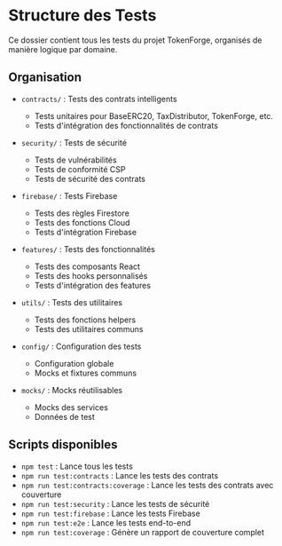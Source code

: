 # Structure des Tests

Ce dossier contient tous les tests du projet TokenForge, organisés de manière logique par domaine.

## Organisation

- `contracts/` : Tests des contrats intelligents
  - Tests unitaires pour BaseERC20, TaxDistributor, TokenForge, etc.
  - Tests d'intégration des fonctionnalités de contrats

- `security/` : Tests de sécurité
  - Tests de vulnérabilités
  - Tests de conformité CSP
  - Tests de sécurité des contrats

- `firebase/` : Tests Firebase
  - Tests des règles Firestore
  - Tests des fonctions Cloud
  - Tests d'intégration Firebase

- `features/` : Tests des fonctionnalités
  - Tests des composants React
  - Tests des hooks personnalisés
  - Tests d'intégration des features

- `utils/` : Tests des utilitaires
  - Tests des fonctions helpers
  - Tests des utilitaires communs

- `config/` : Configuration des tests
  - Configuration globale
  - Mocks et fixtures communs

- `mocks/` : Mocks réutilisables
  - Mocks des services
  - Données de test

## Scripts disponibles

- `npm test` : Lance tous les tests
- `npm run test:contracts` : Lance les tests des contrats
- `npm run test:contracts:coverage` : Lance les tests des contrats avec couverture
- `npm run test:security` : Lance les tests de sécurité
- `npm run test:firebase` : Lance les tests Firebase
- `npm run test:e2e` : Lance les tests end-to-end
- `npm run test:coverage` : Génère un rapport de couverture complet 